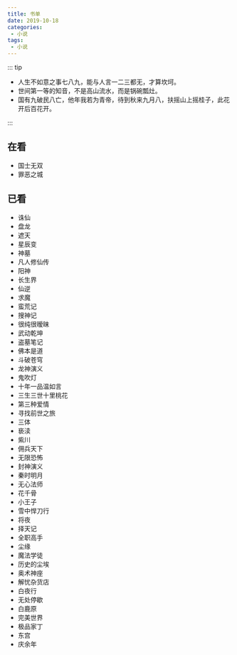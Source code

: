 ```yaml
---
title: 书单
date: 2019-10-18
categories: 
 - 小说
tags: 
 - 小说
---
```


::: tip

- 人生不如意之事七八九，能与人言一二三都无，才算坎坷。
- 世间第一等的知音，不是高山流水，而是锅碗瓢灶。
- 国有九破民八亡，他年我若为青帝，待到秋来九月八，扶摇山上摇桂子，此花开后百花开。

:::

<!-- more -->

## 在看

- 国士无双
- 罪恶之城

## 已看

- 诛仙
- 盘龙
- 遮天
- 星辰变
- 神墓
- 凡人修仙传
- 阳神
- 长生界
- 仙逆
- 求魔
- 蛮荒记
- 搜神记
- 很纯很暧昧
- 武动乾坤
- 盗墓笔记
- 佛本是道
- 斗破苍穹
- 龙神演义
- 鬼吹灯
- 十年一品温如言
- 三生三世十里桃花
- 第三种爱情
- 寻找前世之旅
- 三体
- 亵渎
- 紫川
- 佣兵天下
- 无限恐怖
- 封神演义
- 秦时明月
- 无心法师
- 花千骨
- 小王子
- 雪中悍刀行
- 将夜
- 择天记
- 全职高手
- 尘缘
- 魔法学徒
- 历史的尘埃
- 奥术神座
- 解忧杂货店
- 白夜行
- 无处停歇
- 白鹿原
- 完美世界
- 极品家丁
- 东宫
- 庆余年